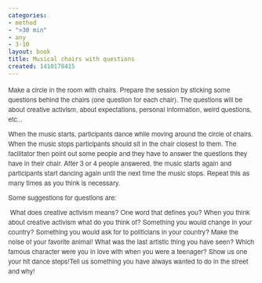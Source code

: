 ```yaml
---
categories:
- method
- ">30 min"
- any
- 3-10
layout: book
title: Musical chairs with questions
created: 1410178415
---
```

<p style="margin: 0px 0px 10px; padding: 0px; border: 0px; font-family: 'Helvetica Neue', Helvetica, Arial, sans-serif; line-height: 20px; font-size: 13.63636302947998px; vertical-align: baseline; color: rgb(59, 59, 59);"><span style="margin: 0px; padding: 0px; border: 0px; font-family: inherit; font-style: inherit; font-variant: inherit; font-weight: inherit; line-height: inherit; font-size: 13.63636302947998px; vertical-align: baseline;">Make a circle in the room with chairs. Prepare the session by sticking some questions behind the chairs (one question for each chair). The questions will be about creative activism, about expectations, personal information, weird questions, etc...</span></p>
<p style="margin: 0px 0px 10px; padding: 0px; border: 0px; font-family: 'Helvetica Neue', Helvetica, Arial, sans-serif; line-height: 20px; font-size: 13.63636302947998px; vertical-align: baseline; color: rgb(59, 59, 59);"><span style="margin: 0px; padding: 0px; border: 0px; font-family: inherit; font-style: inherit; font-variant: inherit; font-weight: inherit; line-height: inherit; font-size: 13.63636302947998px; vertical-align: baseline;">When the music starts, participants dance while moving around the circle of chairs. When the music stops participants should sit in the chair closest to them. The facilitator then point out some people and they have to answer the questions they have in their chair. After 3 or 4 people answered, the music starts again and participants start dancing again until the next time the music stops. Repeat this as many times as you think is necessary.</span></p>
<p style="margin: 0px 0px 10px; padding: 0px; border: 0px; font-family: 'Helvetica Neue', Helvetica, Arial, sans-serif; line-height: 20px; font-size: 13.63636302947998px; vertical-align: baseline; color: rgb(59, 59, 59);"><span style="margin: 0px; padding: 0px; border: 0px; font-family: inherit; font-style: inherit; font-variant: inherit; font-weight: inherit; line-height: inherit; font-size: 13.63636302947998px; vertical-align: baseline;">Some suggestions for questions are:</span></p>
<p style="margin: 0px 0px 10px; padding: 0px; border: 0px; font-family: 'Helvetica Neue', Helvetica, Arial, sans-serif; line-height: 20px; font-size: 13.63636302947998px; vertical-align: baseline; color: rgb(59, 59, 59);"><span style="margin: 0px; padding: 0px; border: 0px; font-family: inherit; font-style: inherit; font-variant: inherit; font-weight: inherit; line-height: inherit; font-size: 13.63636302947998px; vertical-align: baseline;">&nbsp;</span><span style="margin: 0px; padding: 0px; border: 0px; font-family: inherit; font-style: inherit; font-variant: inherit; font-weight: inherit; line-height: inherit; font-size: 13.63636302947998px; vertical-align: baseline;">What does creative activism means? One word that defines you?&nbsp;</span><span style="font-family: inherit; font-size: 13.63636302947998px; line-height: inherit; margin: 0px; padding: 0px; border: 0px; font-style: inherit; font-variant: inherit; font-weight: inherit; vertical-align: baseline;">When you think about creative activism what do you think of? Something you would change in your country? Something you would ask for to politicians in your country? Make the noise of your favorite animal! What was the last artistic thing you have seen? Which famous character were you in love with when you were a teenager? Show us one your hit dance steps!</span><span style="font-family: inherit; font-size: 13.63636302947998px; line-height: inherit; margin: 0px; padding: 0px; border: 0px; font-style: inherit; font-variant: inherit; font-weight: inherit; vertical-align: baseline;">Tell us something you have always wanted to do in the street and why!</span></p>
<p style="margin: 0px 0px 10px; padding: 0px; border: 0px; font-family: 'Helvetica Neue', Helvetica, Arial, sans-serif; line-height: 20px; font-size: 13.63636302947998px; vertical-align: baseline; color: rgb(59, 59, 59);">&nbsp;</p>
